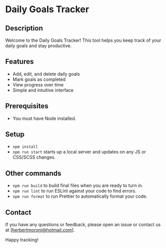 # Daily Goals Tracker

## Description

Welcome to the Daily Goals Tracker! This tool helps you keep track of your daily goals and stay productive.

## Features

- Add, edit, and delete daily goals
- Mark goals as completed
- View progress over time
- Simple and intuitive interface

## Prerequisites

- You must have Node installed.

## Setup

- `npm install`
- `npm run start` starts up a local server and updates on any JS or CSS/SCSS changes.

## Other commands

- `npm run build` to build final files when you are ready to turn in.
- `npm run lint` to run ESLint against your code to find errors.
- `npm run format` to run Prettier to automatically format your code.

## Contact

If you have any questions or feedback, please open an issue or contact us at [herbertmoroni@hotmail.com].

Happy tracking!
